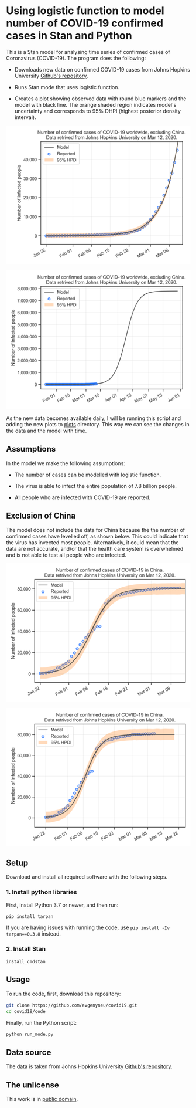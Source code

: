 # Using logistic function to model number of COVID-19 confirmed cases in Stan and Python

This is a Stan model for analysing time series of confirmed cases of Coronavirus (COVID-19). The program does the following:

* Downloads new data on confirmed COVID-19 cases from Johns Hopkins University [Github's repository](
https://github.com/CSSEGISandData/COVID-19).

* Runs Stan mode that uses logistic function.

* Creates a plot showing observed data with round blue markers and the model with black line. The orange shaded region indicates model's uncertainty and corresponds to 95% DHPI (highest posterior density interval).

![Modelling COVID-19 confirmed cases with logistic function, observed cases](https://github.com/evgenyneu/covid19/raw/master/plots/2020_03_12_observed.png)

![Modelling COVID-19 confirmed cases with logistic function, extrapolated](https://github.com/evgenyneu/covid19/raw/master/plots/2020_03_12_extrapolated.png)

As the new data becomes available daily, I will be running this script and adding the new plots to [plots](plots) directory. This way we can see the changes in the data and the model with time.

## Assumptions

In the model we make the following assumptions:

* The number of cases can be modelled with logistic function.

* The virus is able to infect the entire population of 7.8 billion people.

* All people who are infected with COVID-19 are reported.


## Exclusion of China

The model does not include the data for China because the the number of confirmed cases have levelled off, as shown below. This could indicate that the virus has invected most people. Alternatively, it could mean that the data are not accurate, and/or that the health care system is overwhelmed and is not able to test all people who are infected.

![Modelling COVID-19 confirmed cases in China with logistic function, observed cases](https://github.com/evgenyneu/covid19/raw/master/plots/2020_03_12_observed_china.png)

![Modelling COVID-19 confirmed cases in China with logistic function, extrapolated](https://github.com/evgenyneu/covid19/raw/master/plots/2020_03_12_extrapolated_china.png)

## Setup

Download and install all required software with the following steps.


### 1. Install python libraries

First, install Python 3.7 or newer, and then run:

```
pip install tarpan
```

If you are having issues with running the code, use `pip install -Iv tarpan==0.3.8` instead.


### 2. Install Stan

```
install_cmdstan
```

## Usage

To run the code, first, download this repository:

```bash
git clone https://github.com/evgenyneu/covid19.git
cd covid19/code
```

Finally, run the Python script:

```bash
python run_mode.py
```

## Data source

The data is taken from Johns Hopkins University [Github's repository](
https://github.com/CSSEGISandData/COVID-19/blob/master/csse_covid_19_data/csse_covid_19_time_series/time_series_19-covid-Confirmed.csv).


## The unlicense

This work is in [public domain](LICENSE).
